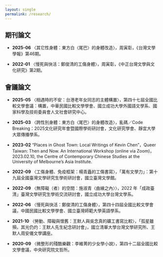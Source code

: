 ```yaml
---
layout: single
permalink: /research/
---
```




## 期刊論文

- **2025-06** 〈其它性身體：東方白〈尾巴〉的身體改造〉，周寅彰，《台灣文學學報》第46期。

- **2022-01** 〈慢死與快活：鄭俊清的工傷身體〉，周寅彰，《中正台灣文學與文化研究》第2期。

## 會議論文

- **2025-05** 〈相遇時的不安：台港老年女同志的主體構置〉，第四十七屆全國比較文學會議：構置，中華民國比較文學學會、國立成功大學外國語文學系、國家科學及技術委員會人文社會研究中心。

- **2025-03** 〈跨性別身體：東方白〈尾巴〉的身體改造〉，亂碼／Code Breaking：2025文化研究年會暨國際學術研討會，文化研究學會、靜宜大學大眾傳播學系。

- **2023-02** “Places in Ghost Town: Local Writings of Kevin Chen”，Queer Taiwan: Then and Now. An International Workshop (online via Zoom)，2023.02.10, the Centre of Contemporary Chinese Studies at the University of Melbourne’s Asia Institute.

- **2022-09** 〈工傷身體、免疫框架：楊青矗的工傷書寫〉，「萬有文學力」：第十九屆全國臺灣文學研究生學術研討會，國立臺灣文學館。

- **2022-09** 〈無障礙（者）的空間：施淑青〈曲線之內〉〉，2022 年「成政臺清」臺灣文學研究生學術交流研討會，國立成功大學台灣文學系。

- **2022-06** 〈慢死與快活：鄭俊清的工傷身體〉，第四十四屆全國比較文學會議，中國民國比較文學學會、國立臺灣師範大學英語學系。

- **2021-10** 〈勞動、障礙與懷舊：王默人與吳念真的礦工書寫比較〉，「孤星雖殞，其光仍灼：王默人先生紀念研討會」，國立清華大學台灣文學研究所、王默人周安儀文學講座。

- **2020-09** 〈微整形的殘酷樂觀：李維菁的少女學小說〉，第四十二屆全國比較文學會議，中央研究院文哲所。